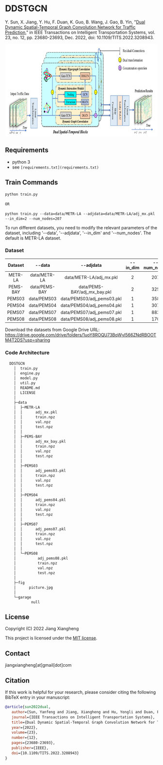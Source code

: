 # DDSTGCN

Y. Sun, X. Jiang, Y. Hu, F. Duan, K. Guo, B. Wang, J. Gao, B. Yin, "[Dual Dynamic Spatial-Temporal Graph Convolution Network for Traffic Prediction](https://ieeexplore.ieee.org/document/9912360)," in IEEE Transactions on Intelligent Transportation Systems, vol. 23, no. 12, pp. 23680-23693, Dec. 2022, doi: 10.1109/TITS.2022.3208943.

<p align="center">
  <img width="826" height="303" src=./fig/picture.jpg>
</p>


## Requirements

- python 3
- see `[requirements.txt](requirements.txt)`

## Train Commands

```
python train.py

OR

python train.py --data=data/METR-LA --adjdata=data/METR-LA/adj_mx.pkl --in_dim=2 --num_nodes=207
```

To run different datasets, you need to modify the relevant parameters of the dataset, including '--data', '--adjdata', '--in_dim' and '--num_nodes'. The default is METR-LA dataset.


### Dataset

|  Dataset |     --data    |           --adjdata          | --in_dim | --num_nodes |
|:--------:|:-------------:|:----------------------------:|:--------:|:-----------:|
|  METR-LA |  data/METR-LA |    data/METR-LA/adj_mx.pkl   |     2    |     207     |
| PEMS-BAY | data/PEMS-BAY | data/PEMS-BAY/adj_mx_bay.pkl |     2    |     325     |
|  PEMS03  |  data/PEMS03  |  data/PEMS03/adj_pems03.pkl  |     1    |     358     |
|  PEMS04  |  data/PEMS04  |  data/PEMS04/adj_pems04.pkl  |     1    |     307     |
|  PEMS07  |  data/PEMS07  |  data/PEMS07/adj_pems07.pkl  |     1    |     883     |
|  PEMS08  |  data/PEMS08  |  data/PEMS08/adj_pems08.pkl  |     1    |     170     |

Download the datasets from Google Drive URL: https://drive.google.com/drive/folders/1uoY8ROQU73BqWyl566ZNdRBOOTM4T2DS?usp=sharing


### Code Architecture

```
  DDSTGCN
    │  train.py
    │  engine.py
    │  model.py
    │  util.py
    │  README.md
    │  LICENSE
    │
    ├─data
    │  ├─METR-LA
    │  │      adj_mx.pkl
    │  │      train.npz
    │  │      val.npz
    │  │      test.npz
    │  │
    │  ├─PEMS-BAY
    │  │      adj_mx_bay.pkl
    │  │      train.npz
    │  │      val.npz
    │  │      test.npz
    │  │
    │  ├─PEMS03
    │  │      adj_pems03.pkl
    │  │      train.npz
    │  │      val.npz
    │  │      test.npz
    │  │
    │  ├─PEMS04
    │  │      adj_pems04.pkl
    │  │      train.npz
    │  │      val.npz
    │  │      test.npz
    │  │
    │  ├─PEMS07
    │  │      adj_pems07.pkl
    │  │      train.npz
    │  │      val.npz
    │  │      test.npz
    │  │
    │  └─PEMS08
    │          adj_pems08.pkl
    │          train.npz
    │          val.npz
    │          test.npz
    │
    ├─fig
    │      picture.jpg
    │
    └─garage
            null
```


## License

Copyright (C) 2022 Jiang Xiangheng

This project is licensed under the [MIT license](LICENSE).



## Contact

jiangxiangheng[at]gmail[dot]com


## Citation
If this work is helpful for your research, please consider citing the following BibTeX entry in your manuscript:

```bibtex
@article{sun2022dual,
   author={Sun, Yanfeng and Jiang, Xiangheng and Hu, Yongli and Duan, Fuqing and Guo, Kan and Wang, Boyue and Gao, Junbin and Yin, Baocai},
   journal={IEEE Transactions on Intelligent Transportation Systems},
   title={Dual Dynamic Spatial-Temporal Graph Convolution Network for Traffic Prediction},
   year={2022},
   volume={23},
   number={12},
   pages={23680-23693},
   publisher={IEEE},
   doi={10.1109/TITS.2022.3208943}
}
```
